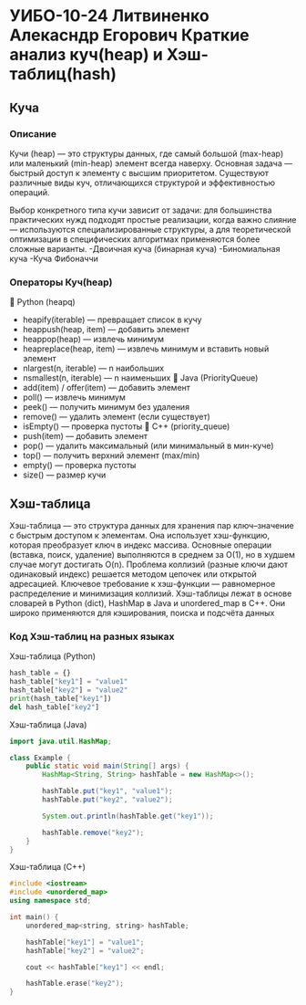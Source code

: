 # УИБО-10-24 Литвиненко Алекасндр Егорович  Краткие анализ куч(heap) и Хэш-таблиц(hash)
## Куча
### Описание
Кучи (heap) — это структуры данных, где самый большой (max-heap) или маленький (min-heap) элемент всегда наверху. Основная задача — быстрый доступ к элементу с высшим приоритетом. Существуют различные виды куч, отличающихся структурой и эффективностью операций.

Выбор конкретного типа кучи зависит от задачи: для большинства практических нужд подходят простые реализации, когда важно слияние — используются специализированные структуры, а для теоретической оптимизации в специфических алгоритмах применяются более сложные варианты.
-Двоичная куча (бинарная куча)
-Биномиальная куча
-Куча Фибоначчи
### Операторы Куч(heap)
🔹 Python (heapq)
- heapify(iterable) — превращает список в кучу
- heappush(heap, item) — добавить элемент
- heappop(heap) — извлечь минимум
- heapreplace(heap, item) — извлечь минимум и вставить новый элемент
- nlargest(n, iterable) — n наибольших
- nsmallest(n, iterable) — n наименьших
🔹 Java (PriorityQueue)
- add(item) / offer(item) — добавить элемент
- poll() — извлечь минимум
- peek() — получить минимум без удаления
- remove() — удалить элемент (если существует)
- isEmpty() — проверка пустоты
🔹 C++ (priority_queue)
- push(item) — добавить элемент
- pop() — удалить максимальный (или минимальный в мин-куче)
- top() — получить верхний элемент (max/min)
- empty() — проверка пустоты
- size() — размер кучи
## Хэш-таблица
Хэш-таблица — это структура данных для хранения пар ключ–значение с быстрым доступом к элементам. Она использует хэш-функцию, которая преобразует ключ в индекс массива. Основные операции (вставка, поиск, удаление) выполняются в среднем за O(1), но в худшем случае могут достигать O(n). Проблема коллизий (разные ключи дают одинаковый индекс) решается методом цепочек или открытой адресацией. Ключевое требование к хэш-функции — равномерное распределение и минимизация коллизий. Хэш-таблицы лежат в основе словарей в Python (dict), HashMap в Java и unordered_map в C++. Они широко применяются для кэширования, поиска и подсчёта данных
### Код Хэш-таблиц на разных языках
Хэш-таблица (Python)
```py
hash_table = {}
hash_table["key1"] = "value1"
hash_table["key2"] = "value2"
print(hash_table["key1"])
del hash_table["key2"]
```
Хэш-таблица (Java)
```java
import java.util.HashMap;

class Example {
    public static void main(String[] args) {
        HashMap<String, String> hashTable = new HashMap<>();

        hashTable.put("key1", "value1");
        hashTable.put("key2", "value2");

        System.out.println(hashTable.get("key1"));

        hashTable.remove("key2");
    }
}
```
Хэш-таблица (C++)
```cpp
#include <iostream>
#include <unordered_map>
using namespace std;

int main() {
    unordered_map<string, string> hashTable;

    hashTable["key1"] = "value1";
    hashTable["key2"] = "value2";

    cout << hashTable["key1"] << endl;

    hashTable.erase("key2");
}
```
